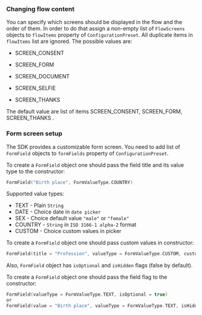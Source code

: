 ### Changing flow content

You can specify which screens should be displayed in the flow and the order of them. In order to do that assign a non-empty list of `FlowScreens` objects to `flowItems` property of `ConfigurationPreset`. All duplicate items in `flowItems` list are ignored. The possible values are:

- SCREEN_CONSENT
- SCREEN_FORM
- SCREEN_DOCUMENT

- SCREEN_SELFIE

- SCREEN_THANKS

The default value are list of items SCREEN_CONSENT, SCREEN_FORM, SCREEN_THANKS .

### Form screen setup

The SDK provides a customizable form screen. You need to add list of `FormField` objects to `formFields` property of `ConfigurationPreset`.

To create a `FormField` object one should pass the field title and its value type to the constructor:

```kotlin
FormField("Birth place", FormValueType.COUNTRY)
```

Supported value types:

- TEXT - Plain `String`
- DATE - Choice date in `date picker`
- SEX - Choice default value `"male"` or `"female"`
- COUNTRY - `String` in `ISO 3166-1 alpha-2` format
- CUSTOM - Choice custom values in picker

To create a `FormField` object one should pass custom values in constructor:

```kotlin
FormField(title = "Profession", valueType = FormValueType.CUSTOM, customValues = listOf("Developer", "Designer", "QA"))
```



Also, `FormField` object has `isOptional` and `isHidden` flags (false by default).

To create a `FormField` object one should pass the field flag to the constructor:

```kotlin
FormField(valueType = FormValueType.TEXT, isOptional = true)
or
FormField(value = "Birth place", valueType = FormValueType.TEXT, isHidden = true)
```
